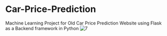 # Car-Price-Prediction
Machine Learning Project for Old Car Price  Prediction Website using Flask as a Backend framework in Python
![7](https://github.com/omkarmurlidhardabade/Car-Price-Prediction/assets/90172414/cae794ab-882b-4fef-86e2-806a1fc3e3e0)
